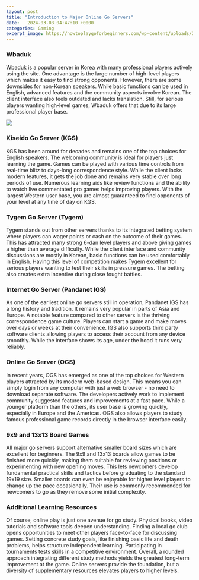 ```yaml
---
layout: post
title: "Introduction to Major Online Go Servers"
date:   2024-03-08 04:47:10 +0000
categories: Gaming
excerpt_image: https://howtoplaygoforbeginners.com/wp-content/uploads/2022/11/OGS.jpg
---
```


### Wbaduk 
Wbaduk is a popular server in Korea with many professional players actively using the site. One advantage is the large number of high-level players which makes it easy to find strong opponents. However, there are some downsides for non-Korean speakers. While basic functions can be used in English, advanced features and the community aspects involve Korean. The client interface also feels outdated and lacks translation. Still, for serious players wanting high-level games, Wbaduk offers that due to its large professional player base.

![](https://howtoplaygoforbeginners.com/wp-content/uploads/2022/11/OGS.jpg)
### Kiseido Go Server (KGS)
KGS has been around for decades and remains one of the top choices for English speakers. The welcoming community is ideal for players just learning the game. Games can be played with various time controls from real-time blitz to days-long correspondence style. While the client lacks modern features, it gets the job done and remains very stable over long periods of use. Numerous learning aids like review functions and the ability to watch live commentated pro games helps improving players. With the largest Western user base, you are almost guaranteed to find opponents of your level at any time of day on KGS.
### Tygem Go Server (Tygem) 
Tygem stands out from other servers thanks to its integrated betting system where players can wager points or cash on the outcome of their games. This has attracted many strong 6-dan level players and above giving games a higher than average difficulty. While the client interface and community discussions are mostly in Korean, basic functions can be used comfortably in English. Having this level of competition makes Tygem excellent for serious players wanting to test their skills in pressure games. The betting also creates extra incentive during close fought battles.
### Internet Go Server (Pandanet IGS)
As one of the earliest online go servers still in operation, Pandanet IGS has a long history and tradition. It remains very popular in parts of Asia and Europe. A notable feature compared to other servers is the thriving correspondence game culture. Players can start a game and make moves over days or weeks at their convenience. IGS also supports third party software clients allowing players to access their account from any device smoothly. While the interface shows its age, under the hood it runs very reliably. 
### Online Go Server (OGS)  
In recent years, OGS has emerged as one of the top choices for Western players attracted by its modern web-based design. This means you can simply login from any computer with just a web browser - no need to download separate software. The developers actively work to implement community suggested features and improvements at a fast pace. While a younger platform than the others, its user base is growing quickly, especially in Europe and the Americas. OGS also allows players to study famous professional game records directly in the browser interface easily.
### 9x9 and 13x13 Board Games
All major go servers support alternative smaller board sizes which are excellent for beginners. The 9x9 and 13x13 boards allow games to be finished more quickly, making them suitable for reviewing positions or experimenting with new opening moves. This lets newcomers develop fundamental practical skills and tactics before graduating to the standard 19x19 size. Smaller boards can even be enjoyable for higher level players to change up the pace occasionally. Their use is commonly recommended for newcomers to go as they remove some initial complexity.  
### Additional Learning Resources
Of course, online play is just one avenue for go study. Physical books, video tutorials and software tools deepen understanding. Finding a local go club opens opportunities to meet other players face-to-face for discussing games. Setting concrete study goals, like finishing basic life and death problems, helps structure independent learning. Participating in tournaments tests skills in a competitive environment. Overall, a rounded approach integrating different study methods yields the greatest long-term improvement at the game. Online servers provide the foundation, but a diversity of supplementary resources elevates players to higher levels.